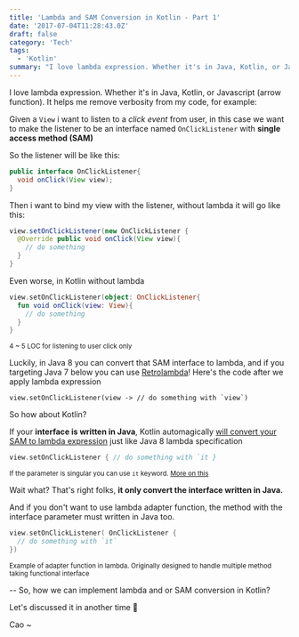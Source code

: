 ```yaml
---
title: 'Lambda and SAM Conversion in Kotlin - Part 1'
date: '2017-07-04T11:28:43.0Z'
draft: false
category: 'Tech'
tags:
  - 'Kotlin'
summary: "I love lambda expression. Whether it's in Java, Kotlin, or Javascript (arrow function). It helps me remove verbosity from my code"
---
```


I love lambda expression. Whether it's in Java, Kotlin, or Javascript (arrow function). It helps me remove verbosity from my code, for example:

Given a `View` i want to listen to a _click event_ from user, in this case we want to make the listener to be an interface named `OnClickListener` with **single access method (SAM)**

So the listener will be like this:

```java
public interface OnClickListener{
  void onClick(View view);
}
```

Then i want to bind my view with the listener, without lambda it will go like this:

```java
view.setOnClickListener(new OnClickListener {
  @Override public void onClick(View view){
    // do something
  }
}
```

Even worse, in Kotlin without lambda

```kotlin
view.setOnClickListener(object: OnClickListener{
  fun void onClick(view: View){
    // do something
  }
}
```

<small>4 ~ 5 LOC for listening to user click only</small>

Luckily, in Java 8 you can convert that SAM interface to lambda, and if you targeting Java 7 below you can use [Retrolambda](https://github.com/evant/gradle-retrolambda)! Here's the code after we apply lambda expression

```language-java
view.setOnClickListener(view -> // do something with `view`)
```

So how about Kotlin?

If your **interface is written in Java**, Kotlin automagically [will convert your SAM to lambda expression](https://kotlinlang.org/docs/reference/java-interop.html) just like Java 8 lambda specification

```kotlin
view.setOnClickListener { // do something with `it }
```

<small>If the parameter is singular you can use `it` keyword. [More on this](https://kotlinlang.org/docs/reference/lambdas.html#it-implicit-name-of-a-single-parameter)</small>

Wait what?
That's right folks, **it only convert the interface written in Java.**

And if you don't want to use lambda adapter function, the method with the interface parameter must written in Java too.

```kotlin
view.setOnClickListener( OnClickListener {
  // do something with `it`
})
```

<small>Example of adapter function in lambda. Originally designed to handle multiple method taking functional interface</small>

--
So, how we can implement lambda and or SAM conversion in Kotlin?

Let's discussed it in another time 👋

Cao ~
